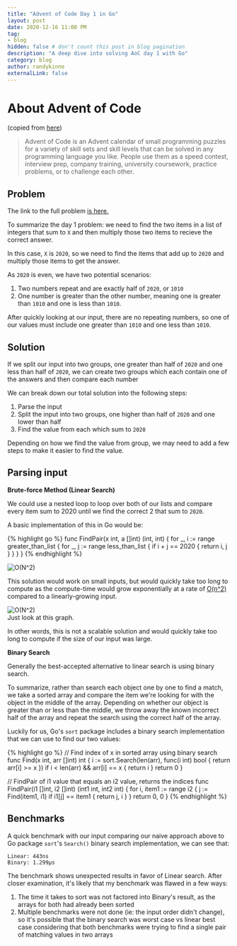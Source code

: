 ```yaml
---
title: "Advent of Code Day 1 in Go"
layout: post
date: 2020-12-16 11:00 PM
tag:
- blog
hidden: false # don't count this post in blog pagination
description: "A deep dive into solving AoC day 1 with Go"
category: blog
author: randykinne
externalLink: false
---
```


# About Advent of Code

(copied from [here](https://adventofcode.com/2020/about)) 
> Advent of Code is an Advent calendar of small programming puzzles for a variety of skill sets and skill levels that can be solved in any programming language you like. People use them as a speed contest, interview prep, company training, university coursework, practice problems, or to challenge each other.

## Problem ##

The link to the full problem [is here.](https://adventofcode.com/2020/day/1)

To summarize the day 1 problem: we need to find the two items in a list of integers that sum to `X` and then multiply those two items to recieve the correct answer. 

In this case, `X` is `2020`, so we need to find the items that add up to `2020` and multiply those items to get the answer.
 
As `2020` is even, we have two potential scenarios:
1. Two numbers repeat and are exactly half of `2020`, or `1010`
2. One number is greater than the other number, meaning one is greater than `1010` and one is less than `1010`.

After quickly looking at our input, there are no repeating numbers, so one of our values must include one greater than `1010` and one less than `1010`.

## Solution

If we split our input into two groups, one greater than half of `2020` and one less than half of `2020`, we can create two groups which each contain one of the answers and then compare each number

We can break down our total solution into the following steps:
1. Parse the input
2. Split the input into two groups, one higher than half of `2020` and one lower than half
3. Find the value from each which sum to `2020`

Depending on how we find the value from group, we may need to add a few steps to make it easier to find the value.

## Parsing input


**Brute-force Method (Linear Search)**

We could use a nested loop to loop over both of our lists and compare every item sum to 2020 until we find the correct 2 that sum to `2020`. 

A basic implementation of this in Go would be:

{% highlight go %}
func FindPair(x int, a []int) (int, int) {
    for _, i := range greater_than_list {
        for _, j := range less_than_list {
            if i + j == 2020 {
                return i, j
            }
        }
    }
}
{% endhighlight %} 

<img class="image" src="https://carbon.now.sh/?bg=rgba%28171%2C+184%2C+195%2C+1%29&t=monokai&wt=none&l=text%2Fx-go&ds=true&dsyoff=20px&dsblur=68px&wc=true&wa=true&pv=56px&ph=56px&ln=false&fl=1&fm=Hack&fs=14px&lh=133%25&si=false&es=2x&wm=false&code=%252F%252F%2520FindPair%2520of%2520integers%2520that%2520sum%2520to%25202020%250Afunc%2520FindPair%28x%2520int%252C%2520a%2520%255B%255Dint%29%2520%28int%252C%2520int%29%2520%257B%250A%2520%2520%2520%2520for%2520_%252C%2520i%2520%253A%253D%2520range%2520greater_than_list%2520%257B%250A%2520%2520%2520%2520%2520%2520%2520%2520for%2520_%252C%2520j%2520%253A%253D%2520range%2520less_than_list%2520%257B%250A%2520%2520%2520%2520%2520%2520%2520%2520%2520%2520%2520%2520if%2520i%2520%252B%2520j%2520%253D%253D%25202020%2520%257B%250A%2520%2520%2520%2520%2520%2520%2520%2520%2520%2520%2520%2520%2520%2520%2520%2520return%2520i%252C%2520j%250A%2520%2520%2520%2520%2520%2520%2520%2520%2520%2520%2520%2520%257D%250A%2520%2520%2520%2520%2520%2520%2520%2520%257D%250A%2520%2520%2520%2520%257D%250A%257D" alt="O(N^2)">

This solution would work on small inputs, but would quickly take too long to compute as the compute-time would grow exponentially at a rate of [O(n^2)](https://developerinsider.co/big-o-notation-explained-with-examples/) compared to a linearly-growing input.

<img class="image" src="https://lukasmestan.com/assets/images/o-n2.png" alt="O(N^2)">
<figcaption class="caption">Just look at this graph.</figcaption>

In other words, this is not a scalable solution and would quickly take too long to compute if the size of our input was large.

**Binary Search**

Generally the best-accepted alternative to linear search is using binary search.

To summarize, rather than search each object one by one to find a match, we take a sorted array and compare the item we're looking for with the object in the middle of the array. Depending on whether our object is greater than or less than the middle, we throw away the known incorrect half of the array and repeat the search using the correct half of the array.

Luckily for us, Go's `sort` package includes a binary search implementation that we can use to find our two values:

{% highlight go %} 
// Find index of x in sorted array using binary search
func Find(x int, arr []int) int {
	i := sort.Search(len(arr), func(i int) bool { return arr[i] >= x })
	if i < len(arr) && arr[i] == x {
		return i
	}
	return 0
}

// FindPair of i1 value that equals an i2 value, returns the indices
func FindPair(i1 []int, i2 []int) (int1 int, int2 int) {
	for i, item1 := range i2 {
		j := Find(item1, i1)
		if i1[j] == item1 {
			return j, i
		}
	}
	return 0, 0
}
{% endhighlight %} 

## Benchmarks

A quick benchmark with our input comparing our naive approach above to Go package `sort`'s `Search()` binary search implementation, we can see that:

```
Linear: 443ns
Binary: 1.299µs
```

The benchmark shows unexpected results in favor of Linear search. After closer examination, it's likely that my benchmark was flawed in a few ways:
1. The time it takes to sort was not factored into Binary's result, as the arrays for both had already been sorted
2. Multiple benchmarks were not done (ie: the input order didn't change), so it's possible that the binary search was worst case vs linear best case considering that both benchmarks were trying to find a single pair of matching values in two arrays


